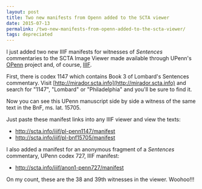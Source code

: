 ```yaml
---
layout: post
title: Two new manifests from Openn added to the SCTA viewer
date: 2015-07-13
permalink: /two-new-manifests-from-openn-added-to-the-scta-viewer/
tags: depreciated
---
```


I just added two new IIIF manifests for witnesses of *Sentences* commentaries to the SCTA Image Viewer made available through UPenn's [OPenn](http://openn.library.upenn.edu/Collections.html) project and, of course, [IIIF](http://iiif.io).

First, there is codex 1147 which contains Book 3 of Lombard's Sentences commentary.
Visit [http://mirador.scta.info](http://mirador.scta.info) and search for "1147", "Lombard" or "Philadelphia" and you'll be sure to find it.

Now you can see this UPenn manuscript side by side a witness of the same text in the BnF, ms. lat. 15705.

Just paste these manifest links into any IIIF viewer and view the texts:

* http://scta.info/iiif/pl-penn1147/manifest
* http://scta.info/iiif/pl-bnf15705/manifest

I also added a manifest for an anonymous fragment of a *Sentences* commentary, UPenn codex 727, IIIF manifest:

* http://scta.info/iiif/anon1-penn727/manifest

On my count, these are the 38 and 39th witnesses in the viewer. Woohoo!!!
